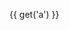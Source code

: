 <f-scene-canvas>
  <f-box-canvas :rotation="get('a')" r="100" :stroke-width="1" stroke="black" fill="red" x="0" y="0"  />
   <f-box-canvas :rotation="360 - get('a')" r="50" :stroke-width="1" stroke="black" fill="red" x="0" y="0"  />
</f-scene-canvas>

{{ get('a') }}

<f-animate set="a">
